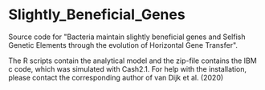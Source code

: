 # Slightly_Beneficial_Genes

Source code for "Bacteria maintain slightly beneficial genes and Selfish Genetic Elements through the evolution of Horizontal Gene Transfer". 

The R scripts contain the analytical model and the zip-file contains the IBM c code, which was simulated with Cash2.1. For help with the installation, please contact the corresponding author of van Dijk et al. (2020)
